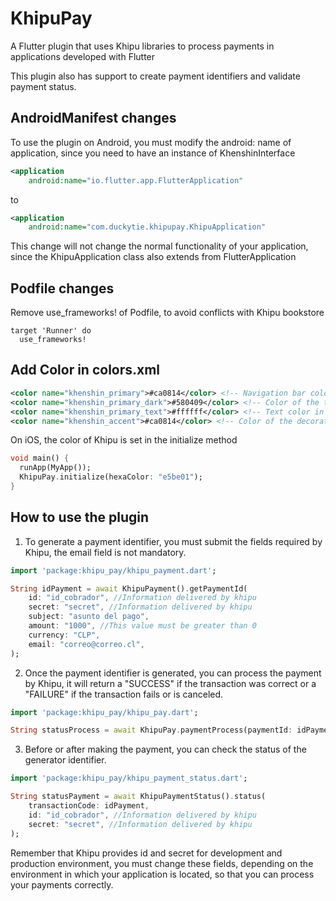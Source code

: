 # KhipuPay

A Flutter plugin that uses Khipu libraries to process payments in applications developed with
Flutter

This plugin also has support to create payment identifiers and validate payment status.

## AndroidManifest changes

To use the plugin on Android, you must modify the android: name of application, since you need to
have an instance of KhenshinInterface

```xml
<application
    android:name="io.flutter.app.FlutterApplication"
```

to

```xml
<application
    android:name="com.duckytie.khipupay.KhipuApplication"
```

This change will not change the normal functionality of your application, since the KhipuApplication
class also extends from FlutterApplication

## Podfile changes

Remove use_frameworks! of Podfile, to avoid conflicts with Khipu bookstore

```
target 'Runner' do
  use_frameworks!
```


## Add Color in colors.xml

```xml
<color name="khenshin_primary">#ca0814</color> <!-- Navigation bar color and main button -->
<color name="khenshin_primary_dark">#580409</color> <!-- Color of the top status bar -->
<color name="khenshin_primary_text">#ffffff</color> <!-- Text color in the navigation bar -->
<color name="khenshin_accent">#ca0814</color> <!-- Color of the decorations, for example progress bars -->
```

On iOS, the color of Khipu is set in the initialize method

```dart
void main() {
  runApp(MyApp());
  KhipuPay.initialize(hexaColor: "e5be01");
}
```


## How to use the plugin

1. To generate a payment identifier, you must submit the fields required by Khipu,
the email field is not mandatory.

```dart
import 'package:khipu_pay/khipu_payment.dart';

String idPayment = await KhipuPayment().getPaymentId(
    id: "id_cobrador", //Information delivered by khipu
    secret: "secret", //Information delivered by khipu
    subject: "asunto del pago",
    amount: "1000", //This value must be greater than 0
    currency: "CLP",
    email: "correo@correo.cl",
);
```

2. Once the payment identifier is generated, you can process the payment by Khipu, it will
return a "SUCCESS" if the transaction was correct or a "FAILURE" if the transaction fails
or is canceled.

```dart
import 'package:khipu_pay/khipu_pay.dart';

String statusProcess = await KhipuPay.paymentProcess(paymentId: idPayment);
```

3. Before or after making the payment, you can check the status of the generator identifier.

```dart
import 'package:khipu_pay/khipu_payment_status.dart';

String statusPayment = await KhipuPaymentStatus().status(
    transactionCode: idPayment,
    id: "id_cobrador", //Information delivered by khipu
    secret: "secret", //Information delivered by khipu
);
```

Remember that Khipu provides id and secret for development and production environment, you must
change these fields, depending on the environment in which your application is located, so that
you can process your payments correctly.